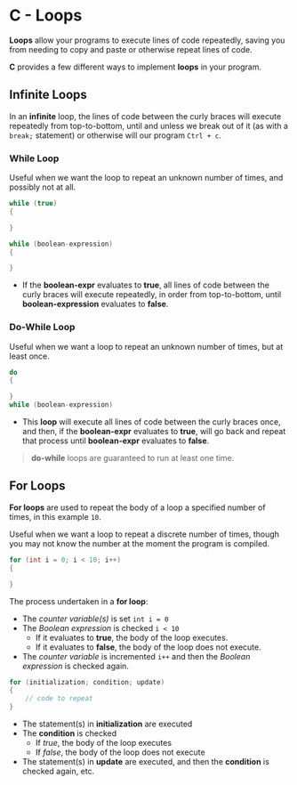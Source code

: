 # C - Loops
**Loops** allow your programs to execute lines of code repeatedly, saving you from needing to copy and paste or otherwise repeat lines of code.

**C** provides a few different ways to implement **loops** in your program.

## Infinite Loops
In an **infinite** loop, the lines of code between the curly braces will execute repeatedly from top-to-bottom, until and unless we break out of it (as with a `break;` statement) or otherwise will our program `Ctrl + c`.

### While Loop

Useful when we want the loop to repeat an unknown number of times, and possibly not at all.

```c
while (true)
{

}
```
```c
while (boolean-expression)
{

}
```
- If the **boolean-expr** evaluates to **true**,  all lines of code between the curly braces will execute repeatedly, in order from top-to-bottom, until **boolean-expression** evaluates to **false**.

### Do-While Loop

Useful when we want a loop to repeat an unknown number of times, but at least once.

```c
do
{

}
while (boolean-expression)
```
- This **loop** will execute all lines of code between the curly braces once, and then, if the **boolean-expr** evaluates to **true**, will go back and repeat that process until **boolean-expr** evaluates to **false**.

> **do-while** loops are guaranteed to run at least one time.

## For Loops

**For loops** are used to repeat the body of a loop a specified number of times, in this example `10`. 

Useful when we want a loop to repeat a discrete number of times, though you may not know the number at the moment the program is compiled.

```c
for (int i = 0; i < 10; i++)
{

}
```
The process undertaken in a **for loop**:

- The *counter variable(s)* is set `int i = 0`
- The *Boolean expression* is checked `i < 10`
    - If it evaluates to **true**, the body of the loop executes.
    - If it evaluates to **false**, the body of the loop does not execute.
- The *counter variable* is incremented `i++` and then the *Boolean expression* is checked again.

```c
for (initialization; condition; update)
{
    // code to repeat
}
```
 - The statement(s) in **initialization** are executed
 - The **condition** is checked
    - If *true*, the body of the loop executes
    - If *false*, the body of the loop does not execute
- The statement(s) in **update** are executed, and then the **condition** is checked again, etc.

